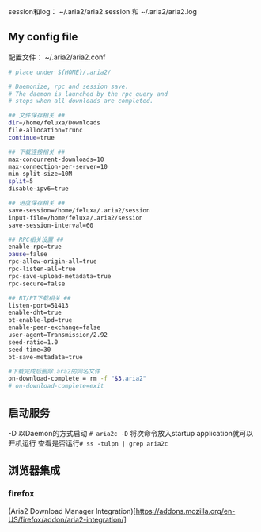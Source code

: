 session和log： ~/.aria2/aria2.session 和 ~/.aria2/aria2.log
## My config file
配置文件： ~/.aria2/aria2.conf 
```bash
# place under ${HOME}/.aria2/

# Daemonize, rpc and session save.
# The daemon is launched by the rpc query and
# stops when all downloads are completed.

## 文件保存相关 ##
dir=/home/feluxa/Downloads
file-allocation=trunc
continue=true

## 下载连接相关 ##
max-concurrent-downloads=10
max-connection-per-server=10
min-split-size=10M
split=5
disable-ipv6=true

## 进度保存相关 ##
save-session=/home/feluxa/.aria2/session
input-file=/home/feluxa/.aria2/session
save-session-interval=60

## RPC相关设置 ##
enable-rpc=true
pause=false
rpc-allow-origin-all=true
rpc-listen-all=true
rpc-save-upload-metadata=true
rpc-secure=false

## BT/PT下载相关 ##
listen-port=51413
enable-dht=true
bt-enable-lpd=true
enable-peer-exchange=false
user-agent=Transmission/2.92
seed-ratio=1.0
seed-time=30
bt-save-metadata=true

#下载完成后删除.ara2的同名文件
on-download-complete = rm -f "$3.aria2" 
# on-download-complete=exit
```
## 启动服务
-D 以Daemon的方式启动 `# aria2c -D`
将次命令放入startup application就可以开机运行
查看是否运行`# ss -tulpn | grep aria2c`

## 浏览器集成
### firefox
(Aria2 Download Manager Integration)[https://addons.mozilla.org/en-US/firefox/addon/aria2-integration/]


[1]: http://ivo-wang.github.io/2019/04/18/%E5%85%B3%E4%BA%8Earia2%E6%9C%80%E5%AE%8C%E6%95%B4%E7%9A%84%E4%B8%80%E7%AF%87/	"关于aria2最完整的一篇"
[2]: https://kzpu.com/archives/3620.html	"删除aria2下载完成后生成的.aria2后缀文件"

